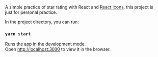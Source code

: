 A simple practice of star rating with React and [React Icons](https://github.com/react-icons/react-icons), this project is just for personal practice.

In the project directory, you can run:

### `yarn start`

Runs the app in the development mode.<br />
Open [http://localhost:3000](http://localhost:3000) to view it in the browser.